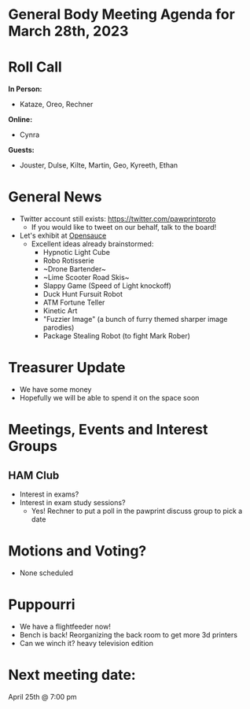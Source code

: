 # General Body Meeting Agenda for March 28th, 2023
# Roll Call
**In Person:**
  - Kataze, Oreo, Rechner


**Online:** 
  - Cynra


**Guests:** 
  - Jouster, Dulse, Kilte, Martin, Geo, Kyreeth, Ethan


# General News
  - Twitter account still exists: https://twitter.com/pawprintproto
    - If you would like to tweet on our behalf, talk to the board!
  - Let's exhibit at [Opensauce](https://opensauce.live)
    - Excellent ideas already brainstormed:
      -  Hypnotic Light Cube
      -  Robo Rotisserie
      -  ~Drone Bartender~
      -  ~Lime Scooter Road Skis~
      -  Slappy Game (Speed of Light knockoff)
      -  Duck Hunt Fursuit Robot
      -  ATM Fortune Teller
      -  Kinetic Art
      -  "Fuzzier Image" (a bunch of furry themed sharper image parodies)
      -  Package Stealing Robot (to fight Mark Rober)
  
# Treasurer Update
- We have some money
- Hopefully we will be able to spend it on the space soon

# Meetings, Events and Interest Groups
## HAM Club
  - Interest in exams?
  - Interest in exam study sessions?
    - Yes! Rechner to put a poll in the pawprint discuss group to pick a date 
# Motions and Voting?
  - None scheduled
# Puppourri
  - We have a flightfeeder now!
  - Bench is back! Reorganizing the back room to get more 3d printers
  - Can we winch it? heavy television edition


# Next meeting date:
April 25th @ 7:00 pm
